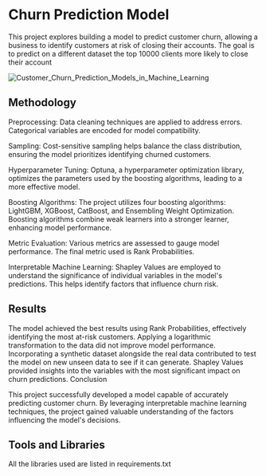 # Churn Prediction Model

This project explores building a model to predict customer churn, allowing a business to identify customers at risk of closing their accounts. The goal is to predict on a different dataset the top 10000 clients more likely to close their account

![Customer_Churn_Prediction_Models_in_Machine_Learning](https://github.com/emanueleiacca/Analysis-on-Churn-Banking-Modeling-Dataset/assets/128679981/edc858ae-0ef5-441b-a980-a4674d9cb1b7)


## Methodology

Preprocessing: Data cleaning techniques are applied to address errors. Categorical variables are encoded for model compatibility.

Sampling: Cost-sensitive sampling helps balance the class distribution, ensuring the model prioritizes identifying churned customers.

Hyperparameter Tuning: Optuna, a hyperparameter optimization library, optimizes the parameters used by the boosting algorithms, leading to a more effective model.

Boosting Algorithms: The project utilizes four boosting algorithms: LightGBM, XGBoost, CatBoost, and Ensembling Weight Optimization. Boosting algorithms combine weak learners into a stronger learner, enhancing model performance.

Metric Evaluation: Various metrics are assessed to gauge model performance. The final metric used is Rank Probabilities.

Interpretable Machine Learning: Shapley Values are employed to understand the significance of individual variables in the model's predictions. This helps identify factors that influence churn risk.

## Results

The model achieved the best results using Rank Probabilities, effectively identifying the most at-risk customers.
Applying a logarithmic transformation to the data did not improve model performance.
Incorporating a synthetic dataset alongside the real data contributed to test the model on new unseen data to see if it can generate.
Shapley Values provided insights into the variables with the most significant impact on churn predictions.
Conclusion

This project successfully developed a model capable of accurately predicting customer churn. By leveraging interpretable machine learning techniques, the project gained valuable understanding of the factors influencing the model's decisions.

## Tools and Libraries
All the libraries used are listed in requirements.txt
